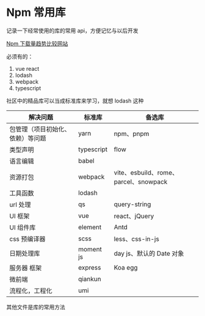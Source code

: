 # Npm 常用库

记录一下经常使用的库的常用 api，方便记忆与以后开发

[Npm 下载量趋势比较网站](https://www.npmtrends.com/lodash-vs-vue)

必须有的：

1. vue react
2. lodash
3. webpack
4. typescript

社区中的精品库可以当成标准库来学习，就想 lodash 这种

| 解决问题 | 标准库 | 备选库 |
| --- | --- | --- |
| 包管理（项目初始化、依赖）等问题 | yarn | npm、pnpm |
| 类型声明 | typescript | flow |
| 语言编辑 | babel |  |
| 资源打包 | webpack | vite、esbuild、rome、parcel、snowpack |
| 工具函数 | lodash |  |
| url 处理 | qs | query-string |
| UI 框架 | vue | react、jQuery |
| UI 组件库 | element | Antd |
| css 预编译器 | scss | less、css-in-js |
| 日期处理库 | moment js | day js、默认的 Date 对象 |
| 服务器 框架 | express | Koa egg |
| 微前端 | qiankun |  |
| 流程化，工程化 | umi |  |

其他文件是库的常用方法
